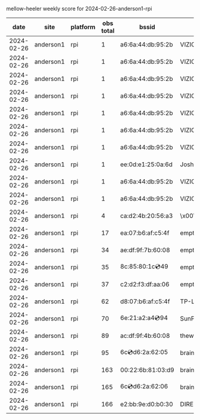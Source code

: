 mellow-heeler weekly score for 2024-02-26-anderson1-rpi

|date|site|platform|obs total|bssid|ssid|
|--|--|--|--|--|--|
|2024-02-26|anderson1|rpi|1|a6:6a:44:db:95:2b|VIZIOCastAudio6009|
|2024-02-26|anderson1|rpi|1|a6:6a:44:db:95:2b|VIZIOCastAudio7929|
|2024-02-26|anderson1|rpi|1|a6:6a:44:db:95:2b|VIZIOCastAudio4704|
|2024-02-26|anderson1|rpi|1|a6:6a:44:db:95:2b|VIZIOCastAudio7973|
|2024-02-26|anderson1|rpi|1|a6:6a:44:db:95:2b|VIZIOCastAudio4164|
|2024-02-26|anderson1|rpi|1|a6:6a:44:db:95:2b|VIZIOCastAudio9935|
|2024-02-26|anderson1|rpi|1|a6:6a:44:db:95:2b|VIZIOCastAudio6028|
|2024-02-26|anderson1|rpi|1|ee:0d:e1:25:0a:6d|JoshLily|
|2024-02-26|anderson1|rpi|1|a6:6a:44:db:95:2b|VIZIOCastAudio7699|
|2024-02-26|anderson1|rpi|1|a6:6a:44:db:95:2b|VIZIOCastAudio8900|
|2024-02-26|anderson1|rpi|4|ca:d2:4b:20:56:a3|\x00\x00\x00\x00\x00\x00\x00\x00\x00\x00\x00\x00\x00\x00|
|2024-02-26|anderson1|rpi|17|ea:07:b6:af:c5:4f|empty_ssid|
|2024-02-26|anderson1|rpi|34|ae:df:9f:7b:60:08|empty_ssid|
|2024-02-26|anderson1|rpi|35|8c:85:80:1c:cd:49|empty_ssid|
|2024-02-26|anderson1|rpi|37|c2:d2:f3:df:aa:06|empty_ssid|
|2024-02-26|anderson1|rpi|62|d8:07:b6:af:c5:4f|TP-Link_C54F|
|2024-02-26|anderson1|rpi|70|6e:21:a2:a4:cd:94|SunPower21450|
|2024-02-26|anderson1|rpi|89|ac:df:9f:4b:60:08|theweef|
|2024-02-26|anderson1|rpi|95|6c:cd:d6:2a:62:05|braingang2_5GEXT|
|2024-02-26|anderson1|rpi|163|00:22:6b:81:03:d9|braingang2|
|2024-02-26|anderson1|rpi|165|6c:cd:d6:2a:62:06|braingang2_2GEXT|
|2024-02-26|anderson1|rpi|166|e2:bb:9e:d0:b0:30|DIRECT-9ED03030|

